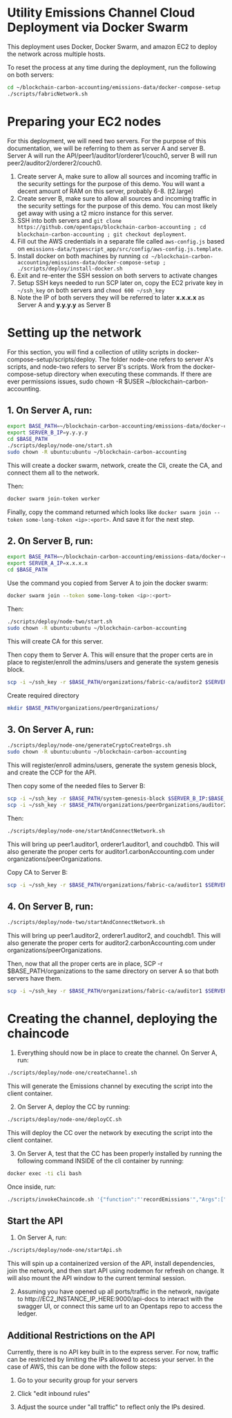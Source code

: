# Utility Emissions Channel Cloud Deployment via Docker Swarm

This deployment uses Docker, Docker Swarm, and amazon EC2 to deploy the network across multiple hosts.

To reset the process at any time during the deployment, run the following on both servers:

```bash
cd ~/blockchain-carbon-accounting/emissions-data/docker-compose-setup
./scripts/fabricNetwork.sh
```

# Preparing your EC2 nodes

For this deployment, we will need two servers. For the purpose of this documentation, we will be referring to them as server A and server B. Server A will run the API/peer1/auditor1/orderer1/couch0, server B will run peer2/auditor2/orderer2/couch0.

1. Create server A, make sure to allow all sources and incoming traffic in the security settings for the purpose of this demo. You will want a decent amount of RAM on this server, probably 6-8. (t2.large)
1. Create server B, make sure to allow all sources and incoming traffic in the security settings for the purpose of this demo. You can most likely get away with using a t2 micro instance for this server.
1. SSH into both servers and `git clone https://github.com/opentaps/blockchain-carbon-accounting ; cd blockchain-carbon-accounting ; git checkout deployment`.
1. Fill out the AWS credentials in a separate file called `aws-config.js` based on `emissions-data/typescript_app/src/config/aws-config.js.template`.
1. Install docker on both machines by running `cd ~/blockchain-carbon-accounting/emissions-data/docker-compose-setup ; ./scripts/deploy/install-docker.sh`
1. Exit and re-enter the SSH session on both servers to activate changes
1. Setup SSH keys needed to run SCP later on, copy the EC2 private key in `~/ssh_key` on both servers and `chmod 600 ~/ssh_key`
1. Note the IP of both servers they will be referred to later **x.x.x.x** as Server A and **y.y.y.y** as Server B

# Setting up the network

For this section, you will find a collection of utility scripts in docker-compose-setup/scripts/deploy. The folder node-one refers to server A's scripts, and node-two refers to server B's scripts. Work from the docker-compose-setup directory when executing these commands. If there are ever permissions issues, sudo chown -R \$USER ~/blockchain-carbon-accounting.

## 1. On Server A, run:

```bash
export BASE_PATH=~/blockchain-carbon-accounting/emissions-data/docker-compose-setup
export SERVER_B_IP=y.y.y.y
cd $BASE_PATH
./scripts/deploy/node-one/start.sh
sudo chown -R ubuntu:ubuntu ~/blockchain-carbon-accounting
```

This will create a docker swarm, network, create the Cli, create the CA, and connect them all to the network.

Then:

```bash
docker swarm join-token worker
```

Finally, copy the command returned which looks like `docker swarm join --token some-long-token <ip>:<port>`. And save it for the next step.

## 2. On Server B, run:

```bash
export BASE_PATH=~/blockchain-carbon-accounting/emissions-data/docker-compose-setup
export SERVER_A_IP=x.x.x.x
cd $BASE_PATH
```

Use the command you copied from Server A to join the docker swarm:

```bash
docker swarm join --token some-long-token <ip>:<port>
```

Then:

```bash
./scripts/deploy/node-two/start.sh
sudo chown -R ubuntu:ubuntu ~/blockchain-carbon-accounting
```

This will create CA for this server.

Then copy them to Server A. This will ensure that the proper certs are in place to register/enroll the admins/users and generate the system genesis block.

```bash
scp -i ~/ssh_key -r $BASE_PATH/organizations/fabric-ca/auditor2 $SERVER_A_IP:$BASE_PATH/organizations/fabric-ca/
```

Create required directory

```bash
mkdir $BASE_PATH/organizations/peerOrganizations/
```

## 3. On Server A, run:

```bash
./scripts/deploy/node-one/generateCryptoCreateOrgs.sh
sudo chown -R ubuntu:ubuntu ~/blockchain-carbon-accounting
```

This will register/enroll admins/users, generate the system genesis block, and create the CCP for the API.

Then copy some of the needed files to Server B:

```bash
scp -i ~/ssh_key -r $BASE_PATH/system-genesis-block $SERVER_B_IP:$BASE_PATH/
scp -i ~/ssh_key -r $BASE_PATH/organizations/peerOrganizations/auditor2.carbonAccounting.com $SERVER_B_IP:$BASE_PATH/organizations/peerOrganizations/
```

Then:

```bash
./scripts/deploy/node-one/startAndConnectNetwork.sh
```

This will bring up peer1.auditor1, orderer1.auditor1, and couchdb0. This will also generate the proper certs for auditor1.carbonAccounting.com under organizations/peerOrganizations.

Copy CA to Server B:

```bash
scp -i ~/ssh_key -r $BASE_PATH/organizations/fabric-ca/auditor1 $SERVER_B_IP:$BASE_PATH/organizations/fabric-ca/
```

## 4. On Server B, run:

```bash
./scripts/deploy/node-two/startAndConnectNetwork.sh
```

This will bring up peer1.auditor2, orderer1.auditor2, and couchdb1. This will also generate the proper certs for auditor2.carbonAccounting.com under organizations/peerOrganizations.

Then, now that all the proper certs are in place, SCP -r \$BASE_PATH/organizations to the same directory on server A so that both servers have them.

```bash
scp -i ~/ssh_key -r $BASE_PATH/organizations/fabric-ca/auditor1 $SERVER_A_IP:$BASE_PATH/organizations/fabric-ca/
```

# Creating the channel, deploying the chaincode

1. Everything should now be in place to create the channel. On Server A, run:

```bash
./scripts/deploy/node-one/createChannel.sh
```

This will generate the Emissions channel by executing the script into the client container.

2. On Server A, deploy the CC by running:

```bash
./scripts/deploy/node-one/deployCC.sh
```

This will deploy the CC over the network by executing the script into the client container.

3. On Server A, test that the CC has been properly installed by running the following command INSIDE of the cli container by running:

```bash
docker exec -ti cli bash
```

Once inside, run:

```bash
./scripts/invokeChaincode.sh '{"function":"'recordEmissions'","Args":["11208","MyCompany","2018-06-01","2018-06-30","150","KWH"]}' 1 2
```

## Start the API

1. On Server A, run:

```bash
./scripts/deploy/node-one/startApi.sh
```

This will spin up a containerized version of the API, install dependencies, join the network, and then start API using nodemon for refresh on change. It will also mount the API window to the current terminal session.

2. Assuming you have opened up all ports/traffic in the network, navigate to http://EC2_INSTANCE_IP_HERE:9000/api-docs to interact with the swagger UI, or connect this same url to an Opentaps repo to access the ledger.

## Additional Restrictions on the API

Currently, there is no API key built in to the express server. For now, traffic can be restricted by limiting the IPs allowed to access your server. In the case of AWS, this can be done with the follow steps:

1. Go to your security group for your servers

2. Click "edit inbound rules"

3. Adjust the source under "all traffic" to reflect only the IPs desired.
